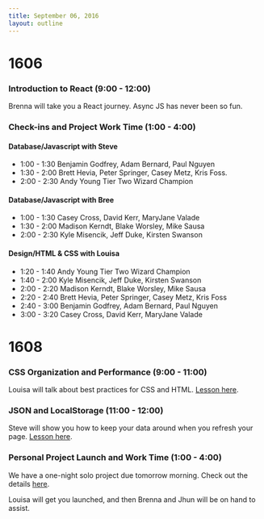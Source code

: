 ```yaml
---
title: September 06, 2016
layout: outline
---
```


# 1606

### Introduction to React (9:00 - 12:00)

Brenna will take you a React journey. Async JS has never been so fun.

### Check-ins and Project Work Time (1:00 - 4:00)

#### Database/Javascript with Steve

* 1:00 - 1:30 Benjamin Godfrey, Adam Bernard, Paul Nguyen
* 1:30 - 2:00 Brett Hevia, Peter Springer, Casey Metz, Kris Foss.
* 2:00 - 2:30 Andy Young Tier Two Wizard Champion

#### Database/Javascript with Bree

* 1:00 - 1:30 Casey Cross, David Kerr, MaryJane Valade
* 1:30 - 2:00 Madison Kerndt, Blake Worsley, Mike Sausa
* 2:00 - 2:30 Kyle Misencik, Jeff Duke, Kirsten Swanson

#### Design/HTML & CSS with Louisa

* 1:20 - 1:40 Andy Young Tier Two Wizard Champion
* 1:40 - 2:00 Kyle Misencik, Jeff Duke, Kirsten Swanson
* 2:00 - 2:20 Madison Kerndt, Blake Worsley, Mike Sausa
* 2:20 - 2:40 Brett Hevia, Peter Springer, Casey Metz, Kris Foss
* 2:40 - 3:00 Benjamin Godfrey, Adam Bernard, Paul Nguyen
* 3:00 - 3:20 Casey Cross, David Kerr, MaryJane Valade


# 1608

### CSS Organization and Performance (9:00 - 11:00)

Louisa will talk about best practices for CSS and HTML. [Lesson here][lesson].

[lesson]: http://frontend.turing.io/lessons/css-performance-and-organization.html

### JSON and LocalStorage (11:00 - 12:00)

Steve will show you how to keep your data around when you refresh your page. [Lesson here][json-lesson].

[json-lesson]: http://frontend.turing.io/lessons/json-and-localstorage.html

### Personal Project Launch and Work Time (1:00 - 4:00)

We have a one-night solo project due tomorrow morning. Check out the details [here][project-spec].

Louisa will get you launched, and then Brenna and Jhun will be on hand to assist.

[project-spec]: http://frontend.turing.io/projects/color-changer.html
